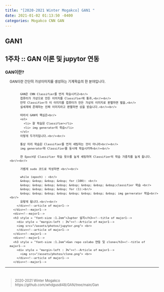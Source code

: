 ```yaml
---
title: "[2020-2021 Winter Mogakco] GAN1 "
date: 2021-01-02 01:13:50 -0400
categories: Mogakco CNN GAN
---
```

## GAN1

## 1주차 :: GAN 이론 및 jupytor 연동

<div style = "font-size : 0.8em"><!--biggest-->
  <div><!--main-->
  <div><!--major1-->
      <h3 style = "font-size :1.2em">GAN이란?</h3><!--title of major1-->
        <div style = "margin-left : 3%"><!--Article of major1-->
          GAN이란 간단히 가상이미지를 생성하는 기계학습의 한 분야입니다.<br/><br/>
          
          GAN은 CNN Classifier를 먼저 학습시키고<br/>
          컴퓨터가 가상으로 만든 이미지를 Classifier에 통과,<br/><br/>
          만약 Classifier가 이 이미지를 컴퓨터가 만든 가상의 이미지로 판별하면 벌을,<br/>
          실세계에 존재하는 진짜 이미지라고 판별하면 상을 받습니다.<br/><br/>
          
          따라서 GAN의 핵심은<br/>
          <ol>
            <li> 잘 학습된 Classifier</li>
            <li> img generator의 학습</li>
          </ol>
          이렇게 두가지입니다.<br/><br/>
          
          통상 미리 학습된 Classifier를 먼저 세팅하는 것이 아니라<br/><br/>
          img generator와 Classifier를 동시에 학습시키며<br/><br/>
          
          한 Epoch당 Classifier 학습 횟수를 높게 세팅하여 Classifier의 학습 가중치를 높게 둡니다.<br/><br/>
          
          가볍게 sudo 코드로 작성하면 <br/><br/>
          
          while (epoch) : <br/>
          &nbsp; &nbsp; &nbsp; &nbsp; for (100): <br/>
          &nbsp; &nbsp; &nbsp; &nbsp; &nbsp; &nbsp; &nbsp; &nbsp;classifier 학습 <br/>
          &nbsp; &nbsp; &nbsp; &nbsp; for (1):<br/>
          &nbsp; &nbsp; &nbsp; &nbsp; &nbsp; &nbsp; &nbsp; &nbsp; img gernerator 학습<br/><br/>
          요렇게 됩니다.<br/><br/>
        </div><!--article of major1-->
      </div><!--major1-->
      <div><!--major1-->
      <h3 style = "font-size :1.2em">Jupter 설치</h3><!--title of major1-->
        <div style = "margin-left : 3%"><!--Article of major1-->
        <img src="/assets/photos/jupytor.png"> <br>
        </div><!--article of major1-->
      </div><!--major1-->
      <div><!--major1-->
      <h3 style = "font-size :1.2em">Gan repo colabo 연동 및 clone</h3><!--title of major1-->
        <div style = "margin-left : 3%"><!--Article of major1-->
          <img src="/assets/photos/clone.png"> <br>
        </div><!--article of major1-->
      </div><!--major1-->
  </div><!--main-->
  <hr>
  <br>
  <div><!--<blockquote-->
    <blockquote>
      2020-2021 Winter Mogakco<br/>
      https://github.com/whdgusdl48/GAN/tree/main/Gan
    </blockquote>
  </div><!--<blockquote-->
</div><!--biggest-->
